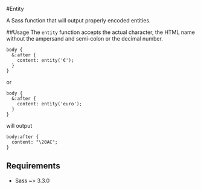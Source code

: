 #Entity

A Sass function that will output properly encoded entities.

##Usage
The `entity` function accepts the actual character, the HTML name without the ampersand and semi-colon or the decimal number.

```
body {
  &:after {
    content: entity('€');
  }
}
```

or

```
body {
  &:after {
    content: entity('euro');
  }
}
```

will output

```
body:after {
  content: "\20AC";
}
```

## Requirements

* Sass ~> 3.3.0
